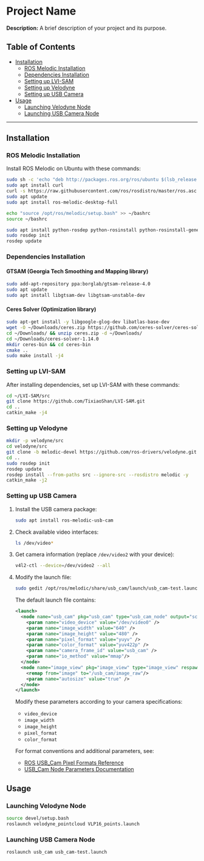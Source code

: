 # Project Name

**Description:** A brief description of your project and its purpose.

## Table of Contents
- [Installation](#installation)
  - [ROS Melodic Installation](#ros-melodic-installation)
  - [Dependencies Installation](#dependencies-installation)
  - [Setting up LVI-SAM](#setting-up-lvi-sam)
  - [Setting up Velodyne](#setting-up-velodyne)
  - [Setting up USB Camera](#setting-up-usb-camera)
- [Usage](#usage)
  - [Launching Velodyne Node](#launching-velodyne-node)
  - [Launching USB Camera Node](#launching-usb-camera-node)

---

## Installation

### ROS Melodic Installation

Install ROS Melodic on Ubuntu with these commands:

```bash
sudo sh -c 'echo "deb http://packages.ros.org/ros/ubuntu $(lsb_release -sc) main" > /etc/apt/sources.list.d/ros-latest.list'
sudo apt install curl
curl -s https://raw.githubusercontent.com/ros/rosdistro/master/ros.asc | sudo apt-key add -
sudo apt update
sudo apt install ros-melodic-desktop-full

echo "source /opt/ros/melodic/setup.bash" >> ~/bashrc
source ~/bashrc

sudo apt install python-rosdep python-rosinstall python-rosinstall-generator python-wstool build-essential
sudo rosdep init
rosdep update
```

### Dependencies Installation

#### GTSAM (Georgia Tech Smoothing and Mapping library)
```bash
sudo add-apt-repository ppa:borglab/gtsam-release-4.0
sudo apt update
sudo apt install libgtsam-dev libgtsam-unstable-dev
```

#### Ceres Solver (Optimization library)
```bash
sudo apt-get install -y libgoogle-glog-dev libatlas-base-dev
wget -O ~/Downloads/ceres.zip https://github.com/ceres-solver/ceres-solver/archive/1.14.0.zip
cd ~/Downloads/ && unzip ceres.zip -d ~/Downloads/
cd ~/Downloads/ceres-solver-1.14.0
mkdir ceres-bin && cd ceres-bin
cmake ..
sudo make install -j4
```

### Setting up LVI-SAM

After installing dependencies, set up LVI-SAM with these commands:

```bash
cd ~/LVI-SAM/src
git clone https://github.com/TixiaoShan/LVI-SAM.git
cd ..
catkin_make -j4
```

### Setting up Velodyne

```bash
mkdir -p velodyne/src
cd velodyne/src
git clone -b melodic-devel https://github.com/ros-drivers/velodyne.git
cd ..
sudo rosdep init
rosdep update
rosdep install --from-paths src --ignore-src --rosdistro melodic -y
catkin_make -j2
```

### Setting up USB Camera

1. Install the USB camera package:
   ```bash
   sudo apt install ros-melodic-usb-cam
   ```

2. Check available video interfaces:
   ```bash
   ls /dev/video*
   ```

3. Get camera information (replace `/dev/video2` with your device):
   ```bash
   v4l2-ctl --device=/dev/video2 --all
   ```

4. Modify the launch file:
   ```bash
   sudo gedit /opt/ros/melodic/share/usb_cam/launch/usb_cam-test.launch
   ```

   The default launch file contains:
   ```xml
   <launch>
     <node name="usb_cam" pkg="usb_cam" type="usb_cam_node" output="screen" >
       <param name="video_device" value="/dev/video0" />
       <param name="image_width" value="640" />
       <param name="image_height" value="480" />
       <param name="pixel_format" value="yuyv" />
       <param name="color_format" value="yuv422p" />
       <param name="camera_frame_id" value="usb_cam" />
       <param name="io_method" value="mmap"/>
     </node>
     <node name="image_view" pkg="image_view" type="image_view" respawn="false" output="screen">
       <remap from="image" to="/usb_cam/image_raw"/>
       <param name="autosize" value="true" />
     </node>
   </launch>
   ```

   Modify these parameters according to your camera specifications:
   - `video_device`
   - `image_width`
   - `image_height` 
   - `pixel_format`
   - `color_format`

   For format conventions and additional parameters, see:
   - [ROS USB_Cam Pixel Formats Reference](http://wiki.ros.org/usb_cam#Pixel_formats.2Fencodings_reference)
   - [USB_Cam Node Parameters Documentation](http://wiki.ros.org/usb_cam/Old%20Versions)

## Usage

### Launching Velodyne Node
```bash
source devel/setup.bash
roslaunch velodyne_pointcloud VLP16_points.launch
```

### Launching USB Camera Node
```bash
roslaunch usb_cam usb_cam-test.launch
